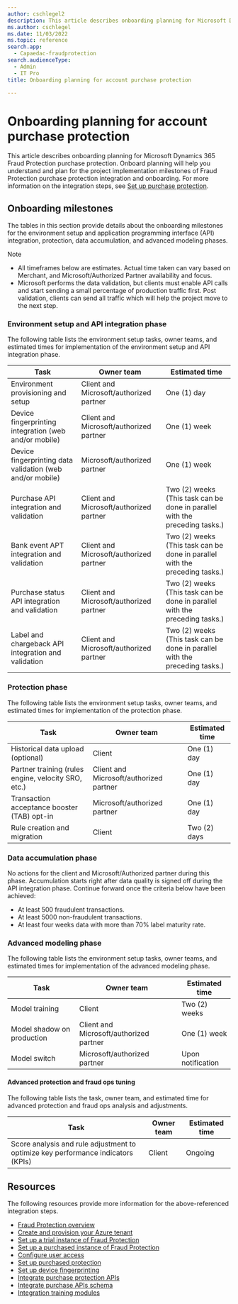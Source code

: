 ```yaml
---
author: cschlegel2
description: This article describes onboarding planning for Microsoft Dynamics 365 Fraud Protection purchase protection. 
ms.author: cschlegel
ms.date: 11/03/2022
ms.topic: reference
search.app: 
  - Capaedac-fraudprotection
search.audienceType:
  - Admin
  - IT Pro
title: Onboarding planning for account purchase protection

---
```


# Onboarding planning for account purchase protection

This article describes onboarding planning for Microsoft Dynamics 365 Fraud Protection purchase protection. Onboard planning will help you understand and plan for the project implementation milestones of Fraud Protection purchase protection integration and onboarding. For more information on the integration steps, see [Set up purchase protection](promocode-set-up-purchase-protection.md).

## Onboarding milestones

The tables in this section provide details about the onboarding milestones for the environment setup and application programming interface (API) integration, protection, data accumulation, and advanced modeling phases.

> [!NOTE]
> - All timeframes below are estimates. Actual time taken can vary based on Merchant, and Microsoft/Authorized Partner availability and focus. 
> - Microsoft performs the data validation, but clients must enable API calls and start sending a small percentage of production traffic first. Post validation, clients can send all traffic which will help the project move to the next step. 

<!--![step 1](media/pp-onboarding-guide-steponeclean.png)-->

<!--![step 2](media/step2-PP-onboardingguide.png)-->

### Environment setup and API integration phase

The following table lists the environment setup tasks, owner teams, and estimated times for implementation of the environment setup and API integration phase.

| Task | Owner team | Estimated time |
|------|------------| ---------------|
| Environment provisioning and setup | Client and Microsoft/authorized partner | One (1) day |
| Device fingerprinting integration (web and/or mobile) | Client and Microsoft/authorized partner | One (1) week |
| Device fingerprinting data validation (web and/or mobile) | Microsoft/authorized partner | One (1) week |
| Purchase API integration and validation | Client and Microsoft/authorized partner | Two (2) weeks (This task can be done in parallel with the preceding tasks.) |
| Bank event APT integration and validation | Client and Microsoft/authorized partner | Two (2) weeks (This task can be done in parallel with the preceding tasks.) |
| Purchase status API integration and validation | Client and Microsoft/authorized partner | Two (2) weeks (This task can be done in parallel with the preceding tasks.) |
| Label and chargeback API integration and validation | Client and Microsoft/authorized partner | Two (2) weeks (This task can be done in parallel with the preceding tasks.) |

### Protection phase
<!--Step 3-->

The following table lists the environment setup tasks, owner teams, and estimated times for implementation of the protection phase.

| Task | Owner team | Estimated time |
|------|------------| ---------------|
| Historical data upload (optional) | Client | One (1) day |
| Partner training (rules engine, velocity SRO, etc.)  | Client and Microsoft/authorized partner | One (1) day |
| Transaction acceptance booster (TAB) opt-in | Microsoft/authorized partner | One (1) day |
| Rule creation and migration | Client | Two (2) days |

### Data accumulation phase

No actions for the client and Microsoft/Authorized partner during this phase. Accumulation starts right after data quality is signed off during the API integration phase. Continue forward once the criteria below have been achieved:                                                                                                               
- At least 500 fraudulent transactions.                                                                      
- At least 5000 non-fraudulent transactions.                                                                    
- At least four weeks data with more than 70% label maturity rate.

### Advanced modeling phase

<!--[step 4](media/step4-PP-onboardingguide.png)-->

The following table lists the environment setup tasks, owner teams, and estimated times for implementation of the advanced modeling phase.

| Task | Owner team | Estimated time |
|------|------------| ---------------|
| Model training | Client | Two (2) weeks |
| Model shadow on production  | Client and Microsoft/authorized partner | One (1) week |
| Model switch | Microsoft/authorized partner | Upon notification |

#### Advanced protection and fraud ops tuning

The following table lists the task, owner team, and estimated time for advanced protection and fraud ops analysis and adjustments.

| Task | Owner team | Estimated time |
|------|------------| ---------------|
| Score analysis and rule adjustment to optimize key performance indicators (KPIs) | Client | Ongoing |

## Resources 

The following resources provide more information for the above-referenced integration steps.

- [Fraud Protection overview](/dynamics365/fraud-protection/)
- [Create and provision your Azure tenant](promocode-set-up-dfp-purchased-version.md)
- [Set up a trial instance of Fraud Protection](promocode-set-up-dfp-trial-version.md)
- [Set up a purchased instance of Fraud Protection](promocode-set-up-dfp-purchased-version.md)
- [Configure user access](configure-user-access.md)
- [Set up purchased protection](promocode-set-up-purchase-protection.md)
- [Set up device fingerprinting](device-fingerprinting.md)
- [Integrate purchase protection APIs](integrate-real-time-api.md)
- [Integrate purchase APIs schema](https://dfpswagger.azurewebsites.net/index.html)
- [Integration training modules](/training/paths/deploy-work-account-purchase-protection/)

 
